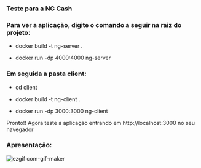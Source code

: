 ### Teste para a NG Cash

### Para ver a aplicação, digite o comando a seguir na raiz do projeto:

- docker build -t ng-server .

- docker run -dp 4000:4000 ng-server

### Em seguida a pasta client:

- cd client

- docker build -t ng-client .

- docker run -dp 3000:3000 ng-client

<p>Pronto!! Agora teste a aplicação entrando em <a>http://localhost:3000</a> no seu navegador</p>

### Apresentação:

![ezgif com-gif-maker](https://user-images.githubusercontent.com/84200694/206567703-c4767474-1a6b-483f-a155-af41ec3595a1.gif)
